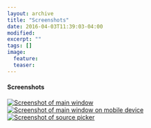 ```yaml
---
layout: archive
title: "Screenshots"
date: 2016-04-03T11:39:03-04:00
modified:
excerpt: ""
tags: []
image:
  feature:
  teaser:
---
```


#### Screenshots
<div class="lightgallery">
  <a href="../../images/news/2016-03-20-New-UI.jpg" data-sub-html="The main window of Duplicati 2.0">
      <img src="../../images/news/2016-03-20-New-UI-thumb.jpg" alt="Screenshot of main window" />
  </a>
  
  <a href="../../images/news/2016-03-20-New-UI-mobile.jpg" data-sub-html="Designed to be viewed on mobile devices, too." >
      <img src="../../images/news/2016-03-20-New-UI-mobile-thumb.jpg" alt="Screenshot of main window on mobile device" />
  </a>
  
  <a href="../../images/news/2016-03-20-New-SourcePicker.jpg" data-sub-html="Easy-to-use file picker">
      <img src="../../images/news/2016-03-20-New-SourcePicker-thumb.jpg" alt="Screenshot of source picker" />
  </a>
</div>

<!--
![Screenshot new UI design](../../images/news/2016-03-20-New-UI.jpg "The main window of Duplicati 2.0")
![Screenshot new UI design on mobile device](../../images/news/2016-03-20-New-UI-mobile.jpg "Designed to be viewed on mobile devices, too")
![Screenshot of new source picker](../../images/news/2016-03-20-New-SourcePicker.jpg "Easy-to-use file picker")
-->

